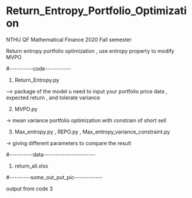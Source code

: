 # Return_Entropy_Portfolio_Optimization

NTHU QF Mathematical Finance 2020 Fall semester 

Return entropy portfolio optimization , use entropy property to modify MVPO 


#----------code-----------
1. Return_Entropy.py  

–> package of the model u need to  input your portfolio price data , expected return , and tolerate variance

2. MVPO.py

-> mean variance portfolio optimization with constrain of short sell 

3. Max_entropy.py , REPO.py , Max_entropy_variance_constraint.py

-> giving different parameters to compare the result 

#----------data----------------------
1. return_all.xlsx

#---------some_out_put_pic------------

output from code 3
